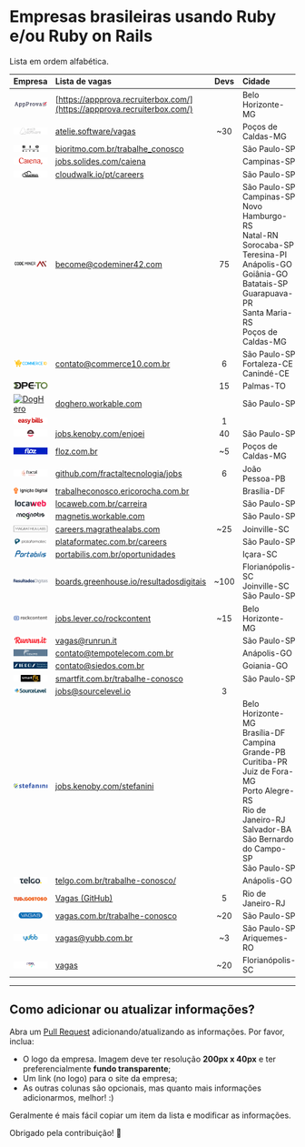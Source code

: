# Empresas brasileiras usando Ruby e/ou Ruby on Rails

Lista em ordem alfabética.

| Empresa                                                                                                 | Lista de vagas                                                                             | Devs  | Cidade                                                                                                                                                                                         | Remoto? |
| :---                                                                                                    | :---                                                                                       | :---: | :---                                                                                                                                                                                           | :---:   |
| [![App Prova](/companies/appprova.png?raw=true)](http://appprova.com.br/)                               | [https://appprova.recruiterbox.com/](https://appprova.recruiterbox.com/)                   |       | Belo Horizonte-MG                                                                                                                                                                              | ✔       |
| [![Ateliê de Software](/companies/atelie.png?raw=true)](https://atelie.software)                        | [atelie.software/vagas](https://atelie.software/vagas)                                     | ~30   | Poços de Caldas-MG                                                                                                                                                                             | ✕       |
| [![Bio Ritmo](/companies/bio-ritmo.png?raw=true)](https://www.bioritmo.com.br)                          | [bioritmo.com.br/trabalhe_conosco](https://www.bioritmo.com.br/trabalhe_conosco)           |       | São Paulo-SP                                                                                                                                                                                   |         |
| [![Caiena](/companies/caiena.png?raw=true)](https://www.caiena.net)                                     | [jobs.solides.com/caiena](http://jobs.solides.com/caiena)                                  |       | Campinas-SP                                                                                                                                                                                    | ✔       |
| [![CloudWalk](/companies/cloud-walk.png?raw=true)](https://www.cloudwalk.io/pt)                         | [cloudwalk.io/pt/careers](https://www.cloudwalk.io/pt/careers)                             |       | São Paulo-SP                                                                                                                                                                                   |         |
| [![Codeminer 42](/companies/codeminer.png?raw=true)](https://www.codeminer42.com)                       | [become@codeminer42.com](mailto:become@codeminer42.com)                                    | 75    | São Paulo-SP<br>Campinas-SP<br>Novo Hamburgo-RS<br>Natal-RN<br>Sorocaba-SP<br>Teresina-PI<br>Anápolis-GO<br>Goiânia-GO<br>Batatais-SP<br>Guarapuava-PR<br>Santa Maria-RS<br>Poços de Caldas-MG | ✕       |
| [![Commerce 10](/companies/commerce10.png?raw=true)](https://www.commerce10.com.br)                     | [contato@commerce10.com.br](mailto:contato@commerce10.com.br)                              | 6     | São Paulo-SP<br>Fortaleza-CE<br>Canindé-CE                                                                                                                                                     | ✔       |
| [![Defensoria Pública do Tocantins](/companies/dpeto.png?raw=true)](http://defensoria.to.def.br)        |                                                                                            | 15    | Palmas-TO                                                                                                                                                                                      | ✕       |
| [![DogHero](/companies/dot-hero.png?raw=true)](https://www.doghero.com.br)                              | [doghero.workable.com](https://doghero.workable.com)                                       |       | São Paulo-SP                                                                                                                                                                                   | ✕       |
| [![Easy Bills](/companies/easy-bills.png?raw=true)](https://www.easybills.io/?locale=pt-BR)             |                                                                                            | 1     |                                                                                                                                                                                                | ✔       |
| [![Enjoei](/companies/enjoei.png?raw=true)](https://www.enjoei.com.br/)                                 | [jobs.kenoby.com/enjoei](https://jobs.kenoby.com/enjoei)                                   | 40    | São Paulo-SP                                                                                                                                                                                   | ✔       |
| [![Floz](/companies/floz.png?raw=true)](https://floz.com.br)                                            | [floz.com.br](https://floz.com.br)                                                         | ~5    | Poços de Caldas-MG                                                                                                                                                                             | ✕       |
| [![Fractal Tecnologia](/companies/fractal.png?raw=true)](https://www.fractaltecnologia.com.br)          | [github.com/fractaltecnologia/jobs](https://github.com/fractaltecnologia/jobs)             | 6     | João Pessoa-PB                                                                                                                                                                                 | ✔       |
| [![Ignição Digital](/companies/ignicao-digital.png?raw=true)](https://www.ignicaodigital.com.br)        | [trabalheconosco.ericorocha.com.br](http://trabalheconosco.ericorocha.com.br)              |       | Brasília-DF                                                                                                                                                                                    |         |
| [![Locaweb](/companies/locaweb.png?raw=true)](https://www.locaweb.com.br)                               | [locaweb.com.br/carreira](https://www.locaweb.com.br/carreira)                             |       | São Paulo-SP                                                                                                                                                                                   |         |
| [![Magnetis](/companies/magnetis.png?raw=true)](https://magnetis.com.br)                                | [magnetis.workable.com](https://magnetis.workable.com)                                     |       | São Paulo-SP                                                                                                                                                                                   | ✔       |
| [![Magrathea Labs](/companies/magrathea-labs.png?raw=true)](https://www.magrathealabs.com)              | [careers.magrathealabs.com](https://careers.magrathealabs.com)                             | ~25   | Joinville-SC                                                                                                                                                                                   | Parcial |
| [![Plataformatec](/companies/plataformatec.png?raw=true)](http://plataformatec.com.br)                  | [plataformatec.com.br/careers](http://plataformatec.com.br/careers)                        |       | São Paulo-SP                                                                                                                                                                                   |         |
| [![Portabilis](/companies/portabilis.png?raw=true)](http://portabilis.com.br)                           | [portabilis.com.br/oportunidades](http://portabilis.com.br/oportunidades)                  |       | Içara-SC                                                                                                                                                                                       | ✔       |
| [![Resultados Digitais](/companies/resultadosdigitais.png?raw=true)](https://resultadosdigitais.com.br) | [boards.greenhouse.io/resultadosdigitais](https://boards.greenhouse.io/resultadosdigitais) | ~100  | Florianópolis-SC<br>Joinville-SC<br>São Paulo-SP                                                                                                                                               | Parcial |
| [![Rock Content](/companies/rockcontent.png?raw=true)](https://rockcontent.com)                         | [jobs.lever.co/rockcontent](https://jobs.lever.co/rockcontent)                             | ~15   | Belo Horizonte-MG                                                                                                                                                                              | Parcial |
| [![Runrun.it](/companies/runrun-it.png?raw=true)](https://runrun.it/pt-BR)                              | [vagas@runrun.it](mailto:vagas@runrun.it)                                                  |       | São Paulo-SP                                                                                                                                                                                   |         |
| [![SGC - Tempo Telecom](/companies/tempo-telecom.png?raw=true)](https://sgc.accelular.com.br/)          | [contato@tempotelecom.com.br](mailto:contato@tempotelecom.com.br)                          |       | Anápolis-GO                                                                                                                                                                                    |         |
| [![Siedos](/companies/siedos.png?raw=true)](http://siedos.com.br)                                       | [contato@siedos.com.br](mailto:contato@siedos.com.br)                                      |       | Goiania-GO                                                                                                                                                                                     |         |
| [![Smart Fit](/companies/smart-fit.png?raw=true)](https://www.smartfit.com.br)                          | [smartfit.com.br/trabalhe-conosco](https://www.smartfit.com.br/trabalhe-conosco)           |       | São Paulo-SP                                                                                                                                                                                   |         |
| [![SourceLevel](/companies/sourcelevel.png?raw=true)](https://sourcelevel.io)                           | [jobs@sourcelevel.io](mailto:jobs@sourcelevel.io)                                          | 3     |                                                                                                                                                                                                | ✔       |
| [![Stefanini](/companies/stefanini.png?raw=true)](https://stefanini.com/pt-br)                          | [jobs.kenoby.com/stefanini](https://stefanini.com/pt-br)                                   |       | Belo Horizonte-MG<br>Brasília-DF<br>Campina Grande-PB<br>Curitiba-PR<br>Juiz de Fora-MG<br>Porto Alegre-RS<br>Rio de Janeiro-RJ<br>Salvador-BA<br>São Bernardo do Campo-SP<br>São Paulo-SP     |         |
| [![Telgo](/companies/telgo.png?raw=true)](https://telgo.com.br)                                         | [telgo.com.br/trabalhe-conosco/](https://telgo.com.br/trabalhe-conosco)                    |       | Anápolis-GO                                                                                                                                                                                    |         |
| [![TudoGostoso](/companies/tudogostoso.png?raw=true)](https://www.tudogostoso.com.br)                   | [Vagas (GitHub)](https://github.com/tdginternet/vagas/issues)                              | 5     | Rio de Janeiro-RJ                                                                                                                                                                              | ✕       |
| [![Vagas.com](/companies/vagas.png?raw=true)](https://www.vagas.com.br)                                 | [vagas.com.br/trabalhe-conosco](https://www.vagas.com.br/trabalhe-conosco)                 | ~20   | São Paulo-SP                                                                                                                                                                                   |         |
| [![Yubb](/companies/yubb.png?raw=true)](https://yubb.com.br)                                            | [vagas@yubb.com.br](mailto:vagas@yubb.com.br)                                              | ~3    | São Paulo-SP<br>Ariquemes-RO                                                                                                                                                                   | ✔       |
| [![Zygo](/companies/zygo.png?raw=true)](https://www.zygotecnologia.com)                                 | [vagas](https://jobs.kenoby.com/zygo)                                                      | ~20   | Florianópolis-SC                                                                                                                                                                               | ✕       |

---

## Como adicionar ou atualizar informações?

Abra um [Pull Request](https://github.com/lucascaton/empresas-brasileiras-usando-ruby/pulls)
adicionando/atualizando as informações. Por favor, inclua:

* O logo da empresa. Imagem deve ter resolução **200px x 40px** e ter preferencialmente **fundo transparente**;
* Um link (no logo) para o site da empresa;
* As outras colunas são opcionais, mas quanto mais informações adicionarmos, melhor! :)

Geralmente é mais fácil copiar um item da lista e modificar as informações.

Obrigado pela contribuição! 👊
